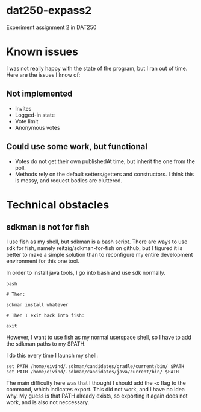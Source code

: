 # dat250-expass2

Experiment assignment 2 in DAT250

# Known issues
I was not really happy with the state of the program, but I ran out of time.
Here are the issues I know of:
## Not implemented
- Invites
- Logged-in state
- Vote limit
- Anonymous votes

## Could use some work, but functional
- Votes do not get their own publishedAt time, but inherit the one from the poll.
- Methods rely on the default setters/getters and constructors. I think this is messy, and request bodies are cluttered.

# Technical obstacles

## sdkman is not for fish
I use fish as my shell, but sdkman is a bash script.  There are ways to use
sdk for fish, namely reitzig/sdkman-for-fish on github, but I figured it is
better to make a simple solution than to reconfigure my entire development
environment for this one tool.

In order to install java tools, I go into bash and use sdk normally.
```
bash

# Then:

sdkman install whatever

# Then I exit back into fish:

exit
```

However, I want to use fish as my normal userspace shell,
so I have to add the sdkman paths to my $PATH.

I do this every time I launch my shell:
```
set PATH /home/eivind/.sdkman/candidates/gradle/current/bin/ $PATH
set PATH /home/eivind/.sdkman/candidates/java/current/bin/ $PATH
```
The main difficulty here was that I thought I should add the -x flag to
the command, which indicates export. This did not work, and I have no idea
why. My guess is that PATH already exists, so exporting it again does not
work, and is also not neccessary.

